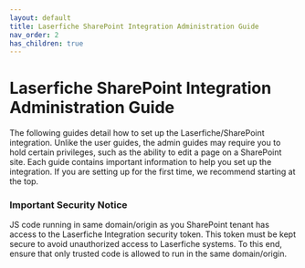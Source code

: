```yaml
---
layout: default
title: Laserfiche SharePoint Integration Administration Guide
nav_order: 2
has_children: true
---
```


# Laserfiche SharePoint Integration Administration Guide

The following guides detail how to set up the Laserfiche/SharePoint integration. Unlike the user guides, the admin guides
may require you to hold certain privileges, such as the ability to edit a page on a SharePoint site. Each guide contains important
information to help you set up the integration. If you are setting up for the first time, we recommend starting at the top.

### Important Security Notice
JS code running in same domain/origin as you SharePoint tenant has access to the 
Laserfiche Integration security token. This token must be kept secure to avoid unauthorized
access to Laserfiche systems. To this end, ensure that only trusted code is allowed to run
in the same domain/origin.
